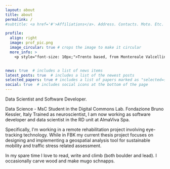 ```yaml
---
layout: about
title: about
permalink: /
#subtitle: <a href='#'>Affiliations</a>. Address. Contacts. Moto. Etc.

profile:
  align: right
  image: prof_pic.png
  image_circular: true # crops the image to make it circular
  more_info: >
    <p style="font-size: 10px;">Trento based, from Montereale Valcellina, Friuli (Italy)</p>


news: true  # includes a list of news items
latest_posts: true  # includes a list of the newest posts
selected_papers: true # includes a list of papers marked as "selected={true}"
social: true  # includes social icons at the bottom of the page
---
```


Data Scientist and Software Developer.

Data Science - MsC Student in the Digital Commons Lab. Fondazione Bruno Kessler, Italy
Trained as neuroscientist, I am now working as software developer and data scientist in the RD unit at AlmaViva Spa.

Specifically, I'm working in a remote rehabilitation project involving eye-tracking technology.
While in FBK my current thesis project focuses on designing and implementing a geospatial analysis tool for sustainable mobility and traffic stress related assessment.

In my spare time I love to read, write and climb (both boulder and lead). I occasionally carve wood and make mugo schnapps.


<!-- Put your address / P.O. box / other info right below your picture. You can also disable any of these elements by editing `profile` property of the YAML header of your `_pages/about.md`. Edit `_bibliography/papers.bib` and Jekyll will render your [publications page](/al-folio/publications/) automatically.

Link to your social media connections, too. This theme is set up to use [Font Awesome icons](http://fortawesome.github.io/Font-Awesome/) and [Academicons](https://jpswalsh.github.io/academicons/), like the ones below. Add your Facebook, Twitter, LinkedIn, Google Scholar, or just disable all of them. -->